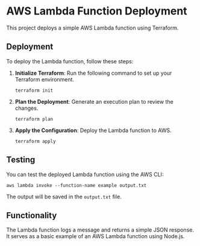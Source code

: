 # AWS Lambda Function Deployment

This project deploys a simple AWS Lambda function using Terraform.

## Deployment

To deploy the Lambda function, follow these steps:

1. **Initialize Terraform**: Run the following command to set up your Terraform environment.
   ```
   terraform init
   ```

2. **Plan the Deployment**: Generate an execution plan to review the changes.
   ```
   terraform plan
   ```

3. **Apply the Configuration**: Deploy the Lambda function to AWS.
   ```
   terraform apply
   ```

## Testing

You can test the deployed Lambda function using the AWS CLI:

```
aws lambda invoke --function-name example output.txt
```

The output will be saved in the `output.txt` file.

## Functionality

The Lambda function logs a message and returns a simple JSON response. It serves as a basic example of an AWS Lambda function using Node.js.
